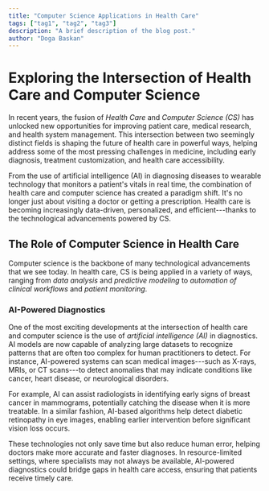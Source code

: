 ```yaml
---
title: "Computer Science Applications in Health Care"
tags: ["tag1", "tag2", "tag3"]
description: "A brief description of the blog post."
author: "Doga Baskan"
---
```


# Exploring the Intersection of Health Care and Computer Science

In recent years, the fusion of *Health Care* and *Computer
Science (CS)* has unlocked new opportunities for improving patient
care, medical research, and health system management. This intersection
between two seemingly distinct fields is shaping the future of health
care in powerful ways, helping address some of the most pressing
challenges in medicine, including early diagnosis, treatment
customization, and health care accessibility.

From the use of artificial intelligence (AI) in diagnosing diseases to
wearable technology that monitors a patient\'s vitals in real time, the
combination of health care and computer science has created a paradigm
shift. It's no longer just about visiting a doctor or getting a
prescription. Health care is becoming increasingly data-driven,
personalized, and efficient---thanks to the technological advancements
powered by CS.

## The Role of Computer Science in Health Care

Computer science is the backbone of many technological advancements that
we see today. In health care, CS is being applied in a variety of ways,
ranging from *data analysis* and *predictive modeling* to
*automation of clinical workflows* and *patient monitoring*.

### AI-Powered Diagnostics

One of the most exciting developments at the intersection of health care
and computer science is the use of *artificial intelligence (AI)*
in diagnostics. AI models are now capable of analyzing large datasets to
recognize patterns that are often too complex for human practitioners to
detect. For instance, AI-powered systems can scan medical images---such
as X-rays, MRIs, or CT scans---to detect anomalies that may indicate
conditions like cancer, heart disease, or neurological disorders.

For example, AI can assist radiologists in identifying early signs of
breast cancer in mammograms, potentially catching the disease when it is
more treatable. In a similar fashion, AI-based algorithms help detect
diabetic retinopathy in eye images, enabling earlier intervention before
significant vision loss occurs.

These technologies not only save time but also reduce human error,
helping doctors make more accurate and faster diagnoses. In
resource-limited settings, where specialists may not always be
available, AI-powered diagnostics could bridge gaps in health care
access, ensuring that patients receive timely care.

